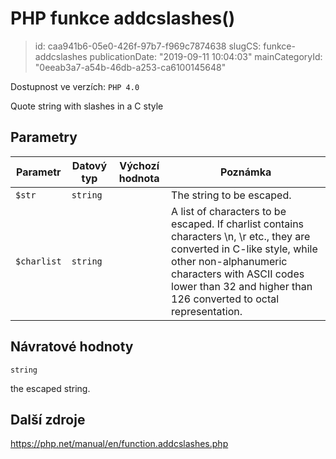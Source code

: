 PHP funkce addcslashes()
========================

> id: caa941b6-05e0-426f-97b7-f969c7874638
> slugCS: funkce-addcslashes
> publicationDate: "2019-09-11 10:04:03"
> mainCategoryId: "0eeab3a7-a54b-46db-a253-ca6100145648"

Dostupnost ve verzích: `PHP 4.0`

Quote string with slashes in a C style


Parametry
--------------

| Parametr | Datový typ | Výchozí hodnota | Poznámka |
|-----|-----|-----|-----|
| `$str` | `string` |  | The string to be escaped. |
| `$charlist` | `string` |  | A list of characters to be escaped. If charlist contains characters \n, \r etc., they are converted in C-like style, while other non-alphanumeric characters with ASCII codes lower than 32 and higher than 126 converted to octal representation. |


Návratové hodnoty
----------------

`string`

the escaped string.

Další zdroje
------------

https://php.net/manual/en/function.addcslashes.php
